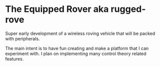 # The Equipped Rover aka rugged-rove

Super early development of a wireless roving vehicle that will be packed with peripherals.

The main intent is to have fun creating and make a platform that I can experiment with. I plan on implementing many control theory related features.
